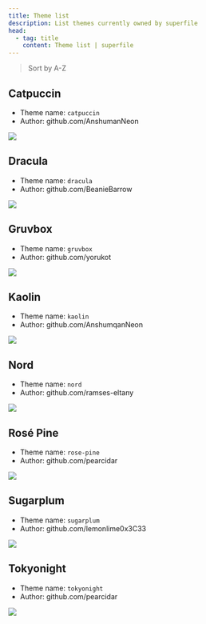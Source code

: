 ```yaml
---
title: Theme list
description: List themes currently owned by superfile
head:
  - tag: title
    content: Theme list | superfile
---
```


> Sort by A-Z

## Catpuccin

- Theme name: `catpuccin`
- Author: github.com/AnshumanNeon

![](https://github.com/yorukot/superfile/blob/main/asset/theme/catpuccin.png?raw=true)

## Dracula

- Theme name: `dracula`
- Author: github.com/BeanieBarrow

![](https://github.com/yorukot/superfile/blob/main/asset/theme/dracula.png?raw=true)

## Gruvbox

- Theme name: `gruvbox`
- Author: github.com/yorukot

![](https://github.com/yorukot/superfile/blob/main/asset/theme/gruvbox.png?raw=true)

## Kaolin

- Theme name: `kaolin`
- Author: github.com/AnshumqanNeon

![](https://github.com/yorukot/superfile/blob/main/asset/theme/kaolin.png?raw=true)

## Nord

- Theme name: `nord`
- Author: github.com/ramses-eltany

![](https://github.com/yorukot/superfile/blob/main/asset/theme/nord.png?raw=true)

## Rosé Pine

- Theme name: `rose-pine`
- Author: github.com/pearcidar

![](https://github.com/yorukot/superfile/blob/main/asset/theme/rose-pine.png?raw=true)

## Sugarplum
- Theme name: `sugarplum`
- Author: github.com/lemonlime0x3C33

![](https://github.com/yorukot/superfile/blob/main/asset/theme/sugarplum.png?raw=true)

## Tokyonight

- Theme name: `tokyonight`
- Author: github.com/pearcidar

![](https://github.com/yorukot/superfile/blob/main/asset/theme/tokyonight.png?raw=true)
